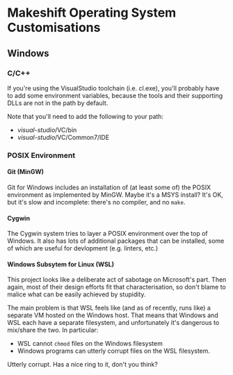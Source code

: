 # Makeshift Operating System Customisations

## Windows

### C/C++

If you're using the VisualStudio toolchain (i.e. cl.exe), you'll
probably have to add some environment variables, because the tools and
their supporting DLLs are not in the path by default.

Note that you'll need to add the following to your path:

* *visual-studio*/VC/bin
* *visual-studio*/VC/Common7/IDE

### POSIX Environment

#### Git (MinGW)

Git for Windows includes an installation of (at least some of) the
POSIX environment as implemented by MinGW.  Maybe it's a MSYS install?
It's OK, but it's slow and incomplete: there's no compiler, and no
`make`.

#### Cygwin

The Cygwin system tries to layer a POSIX environment over the top of
Windows.  It also has lots of additional packages that can be
installed, some of which are useful for devlopment (e.g. linters, etc.)

#### Windows Subsytem for Linux (WSL)

This project looks like a deliberate act of sabotage on Microsoft's
part.  Then again, most of their design efforts fit that
characterisation, so don't blame to malice what can be easily
achieved by stupidity.

The main problem is that WSL feels like (and as of recently, runs
like) a separate VM hosted on the Windows host.  That means that
Windows and WSL each have a separate filesystem, and
unfortunately it's dangerous to mix/share the two.  In particular:

* WSL cannot `chmod` files on the Windows filesystem
* Windows programs can utterly corrupt files on the WSL filesystem.

Utterly corrupt.  Has a nice ring to it, don't you think?
